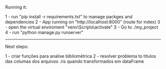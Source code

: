 Running it:

1 - run "pip install -r requirements.txt" to manage packges and dependencies
2 - App running on "http://localhost:8000" (route for index)
3 - open the virtual enviroment "venv\Scripts\activate"
3 - Go to ./my_project
4 - run "python manage.py runserver"


**************
Next steps:

1 - criar funções para analise bibliométrica
2 - resolver problema to titulos das columas dos arquivos .ris quando transformados em dataFrame